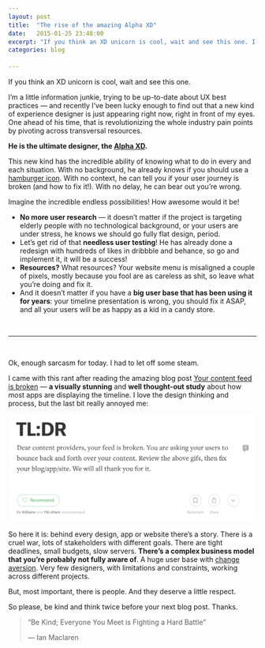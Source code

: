```yaml
---
layout: post
title:  "The rise of the amazing Alpha XD"
date:   2015-01-25 23:48:00
excerpt: "If you think an XD unicorn is cool, wait and see this one. I’m a little information junkie, trying to be up-to-date about UX best practices — and recently"
categories: blog

---
```


If you think an XD unicorn is cool, wait and see this one.

I’m a little information junkie, trying to be up-to-date about UX best practices — and recently I’ve been lucky enough to find out that a new kind of experience designer is just appearing right now, right in front of my eyes. One ahead of his time, that is revolutionizing the whole industry pain points by pivoting across transversal resources. 

**He is the ultimate designer, the [Alpha XD](http://en.wikipedia.org/wiki/Alpha_%28ethology%29).**

This new kind has the incredible ability of knowing what to do in every and each situation. With no background, he already knows if you should use a [hamburger icon](http://techcrunch.com/2014/05/24/before-the-hamburger-button-kills-you/). With no context, he can tell you if your user journey is broken (and how to fix it!). With no delay, he can bear out you’re wrong.

Imagine the incredible endless possibilities! How awesome would it be! 

* **No more user research** — it doesn’t matter if the project is targeting elderly people with no technological background, or your users are under stress, he knows we should go fully flat design, period.
* Let’s get rid of that **needless user testing**! He has already done a redesign with hundreds of likes in dribbble and behance, so go and implement it, it will be a success!
* **Resources?** What resources? Your website menu is misaligned a couple of pixels, mostly because you fool are as careless as shit, so leave what you’re doing and fix it.
* And it doesn’t matter if you have a **big user base that has been using it for years**: your timeline presentation is wrong, you should fix it ASAP, and all your users will be as happy as a kid in a candy store.

<br>

---
<br>

Ok, enough sarcasm for today. I had to let off some steam.

I came with this rant after reading the amazing blog post [Your content feed is broken](https://medium.com/@tyrale/your-content-feed-is-broken-f8c6576077c2) — **a visually stunning** and **well thought-out study** about how most apps are displaying the timeline. I love the design thinking and process, but the last bit really annoyed me:

<p><img class="full-width-image" title="Dear content providers, your feed is broken. You are asking your users to bounce back and forth over your content. Review the above gifs, then fix your blog, app or site. We will all thank you for it." src="/images/medium-post-your-content-feed-is-broken.png" /></p>

So here it is: behind every design, app or website there’s a story. There is a cruel war, lots of stakeholders with different goals. There are tight deadlines, small budgets, slow servers. **There’s a complex business model that you’re probably not fully aware of**. A huge user base with [change aversion](https://www.gv.com/lib/change-aversion-why-users-hate-what-you-launched-and-what-to-do-about-it). Very few designers, with limitations and constraints, working across different projects. 

But, most important, there is people. And they deserve a little respect.

So please, be kind and think twice before your next blog post. Thanks.

> “Be Kind; Everyone You Meet is Fighting a Hard Battle”
> 
> — Ian Maclaren
